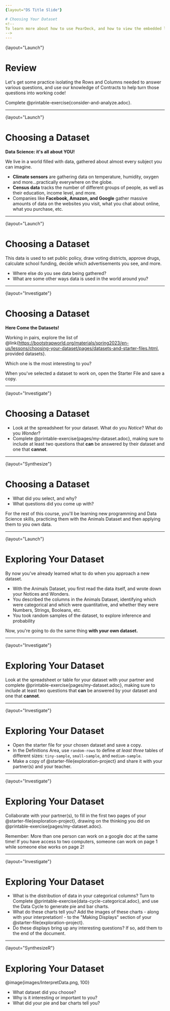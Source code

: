 ```yaml
---
{layout="DS Title Slide"}

# Choosing Your Dataset
<!--
To learn more about how to use PearDeck, and how to view the embedded links on these slides without going into present mode visit https://help.peardeck.com/en
-->
---
```

{layout="Launch"}
# Review

Let's get some practice isolating the Rows and Columns needed to answer various questions, and use our knowledge of Contracts to help turn those questions into working code!

Complete @printable-exercise{consider-and-analyze.adoc}.

<!--
Be sure to review student answers!
-->
---
{layout="Launch"}
# Choosing a Dataset

**Data Science: it's all about YOU!**

We live in a world filled with data, gathered about almost every subject you can imagine.

- **Climate sensors** are gathering data on temperature, humidity, oxygen and more...practically everywhere on the globe.
- **Census data** tracks the number of different groups of people, as well as their education, income level, and more.
- Companies like **Facebook, Amazon, and Google** gather massive amounts of data on the websites you visit, what you chat about online, what you purchase, etc.

<!--

-->
---
{layout="Launch"}
# Choosing a Dataset

This data is used to set public policy, draw voting districts, approve drugs, calculate school funding, decide which advertisements you see, and more.

* Where else do you see data being gathered?
* What are some other ways data is used in the world around you?

<!--

-->
---
{layout="Investigate"}
# Choosing a Dataset

**Here Come the Datasets!**

Working in pairs, explore the list of @link{https://bootstrapworld.org/materials/spring2023/en-us/lessons/choosing-your-dataset/pages/datasets-and-starter-files.html, provided datasets}. 

Which one is the most interesting to you?

When you've selected a dataset to work on, open the Starter File and save a copy.

<!--
_Students can also find their own dataset_, and use this @starter-file{blank-ds}. See this @starter-file{blank-ds-tutorial} for help importing your own data into Pyret.

**NOTE:** _We have compiled some @lesson-link{choosing-your-dataset/about-datasets/for-teachers-about-datasets.adoc, Notes on our provided datasets}, to help you decide which might be most useful in your classroom._

-->
---
{layout="Investigate"}
# Choosing a Dataset

* Look at the spreadsheet for your dataset. What do you *Notice*? What do you *Wonder*?
* Complete @printable-exercise{pages/my-dataset.adoc}, making sure to include at least two questions that __can__ be answered by their dataset and one that __cannot__.

<!--

-->
---
{layout="Synthesize"}
# Choosing a Dataset

- What did you select, and why?
- What questions did you come up with?

For the rest of this course, you'll be learning new programming and Data Science skills, practicing them with the Animals Dataset and then applying them to you own data.

<!--

-->
---
{layout="Launch"}
# Exploring Your Dataset 

By now you've already learned what to do when you approach a new dataset.

- With the Animals Dataset, you first read the data itself, and wrote down your Notices and Wonders.
- You described the columns in the Animals Dataset, identifying which were categorical and which were quantitative, and whether they were Numbers, Strings, Booleans, etc.
- You took random samples of the dataset, to explore inference and probability

Now, you're going to do the same thing **with your own dataset.**

---
{layout="Investigate"}
# Exploring Your Dataset 

Look at the spreadsheet or table for your dataset with your partner and complete @printable-exercise{pages/my-dataset.adoc}, making sure to include at least two questions that __can__ be answered by your dataset and one that __cannot__.

---
{layout="Investigate"}
# Exploring Your Dataset 

- Open the starter file for your chosen dataset and save a copy. 
- In the Definitions Area, use `random-rows` to define *at least three* tables of different sizes: `tiny-sample`, `small-sample`, and `medium-sample`.
- Make a copy of @starter-file{exploration-project} and share it with your partner(s) and your teacher.

---
{layout="Investigate"}
# Exploring Your Dataset 

Collaborate with your partner(s), to fill in the first two pages of your @starter-file{exploration-project}, drawing on the thinking you did on @printable-exercise{pages/my-dataset.adoc}.

Remember: More than one person can work on a google doc at the same time! If you have access to two computers, someone can work on page 1 while someone else works on page 2!

---
{layout="Investigate"}
# Exploring Your Dataset

- What is the distribution of data in your categorical columns? Turn to Complete @printable-exercise{data-cycle-categorical.adoc}, and use the Data Cycle to generate pie and bar charts.
- What do these charts tell you? Add the images of these charts - along with your interpretation! - to the "Making Displays" section of your @starter-file{exploration-project}.
- Do these displays bring up any interesting questions? If so, add them to the end of the document.

---
{layout="SynthesizeR"}
# Exploring Your Dataset 

@image{images/InterpretData.png, 100}

- What dataset did you choose? 
- Why is it interesting or important to you?
- What did your pie and bar charts tell you?

<!--

-->
